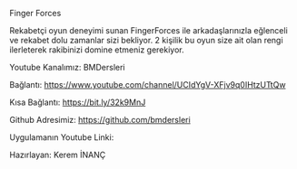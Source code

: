 Finger Forces

Rekabetçi oyun deneyimi sunan FingerForces ile arkadaşlarınızla eğlenceli ve rekabet dolu zamanlar sizi bekliyor.
2 kişilik bu oyun size ait olan rengi ilerleterek rakibinizi domine etmeniz gerekiyor.


Youtube Kanalımız: BMDersleri

Bağlantı: https://www.youtube.com/channel/UCIdYgV-XFjv9q0IHtzUTtQw

Kısa Bağlantı: https://bit.ly/32k9MnJ

Github Adresimiz: https://github.com/bmdersleri

Uygulamanın Youtube Linki: 

Hazırlayan: Kerem İNANÇ


